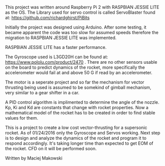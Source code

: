 This project was written around Raspberry Pi 2 with RASPBIAN JESSIE LITE as the OS. The Library used for servo control is called ServoBlaster found at: https://github.com/richardghirst/PiBits

Initially the project was designed using Arduino. After some testing, it became apparent the code was too slow for assumed speeds therefore the migration to RASPBIAN JESSIE LITE was implemented. 

RASPBIAN JESSIE LITE has a faster performance.

The Gyroscope used is L3GD20H can be found at: https://www.pololu.com/product/2470 . There are no other sensors usable on the board to predict dynamics of the rocket, more specifically the accelerometer would fail at and above 50 G if read by an accelerometer. 

The motor is a seperate project and so far the mechanism for vector thrusting being used is assumed to be somekind of gimball mechanism, very similar to a gear shifter in a car.

A PID control algorithm is implimented to determine the angle of the nozzle. Kp, Ki and Kd are constants that change with rocket properties. Now a mathematical model of the rocket has to be created in order to find stable values for them. 

This is a project to create a low cost vector-thrusting for a supersonic rocket. As of 01/24/2016 only the Gyroscope and Servos working. Next step is to design and analyze the dynamics of the rocket and program it to respond accordingly. It's taking longer time than expected to get EOM of the rocket. CFD on it will be performed soon.

Written by Maciej Makowski

